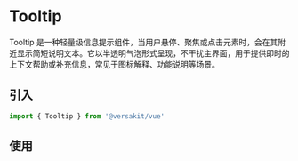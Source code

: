 # Tooltip

Tooltip 是一种轻量级信息提示组件，当用户悬停、聚焦或点击元素时，会在其附近显示简短说明文本。它以半透明气泡形式呈现，不干扰主界面，用于提供即时的上下文帮助或补充信息，常见于图标解释、功能说明等场景。

## 引入

```typescript
import { Tooltip } from '@versakit/vue'
```

## 使用

<demo vue="./example/index.vue" />

